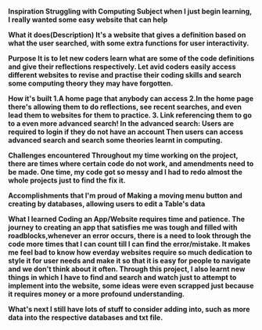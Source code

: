 <b>Inspiration
Struggling with Computing Subject when I just begin learning, I really wanted some easy website that can help

<b>What it does(Description)
It's a website that gives a definition based on what the user searched, with some extra functions for user interactivity.

<b> Purpose
It is to let new coders learn what are some of the code definitions and give their reflections respectively.
Let avid coders easily access different websites to revise and practise their coding skills and search some computing theory they may have forgotten.

<b> How it's built
1.A home page that anybody can access
2.In the home page there's allowing them to do reflections, see recent searches, and even lead them to websites for them to practice.
3. Link referencing them to go to a even more advanced search!
In the advanced search: Users are required to login if they do not have an account
Then users can access advanced search and search some theories learnt in computing.

<b> Challenges encountered
Throughout my time working on the project, there are times where certain code do not work, and amendments need to be made.
One time, my code got so messy and I had to redo almost the whole projects just to find the fix it.

<b> Accomplishments that I'm proud of
Making a moving menu button and creating by databases, allowing users to edit a Table's data

<b> What I learned
Coding an App/Website requires time and patience.
The journey to creating an app that satisfies me was tough and filled with roadblocks,whenever an error occurs, there is a need to look through the code more times that I can count till I can find the error/mistake.
It makes me feel bad to know how everday websites require so much dedication to style it for user needs and make it so that it is easy for people to navigate and we don't think about it often.
Through this project, I also learnt new things in which I have to find and search and watch just to attempt to implement into the website, some ideas were even scrapped just because it requires money or a more profound understanding.


<b> What's next
I still have lots of stuff to consider adding into, such as more data into the respective databases and txt file.
